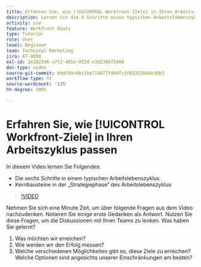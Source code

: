 ```yaml
---
title: Erfahren Sie, wie [!UICONTROL Workfront-Ziele] in Ihren Arbeitszyklus passen
description: Lernen Sie die 6 Schritte eines typischen Arbeitslebenszyklus und die Kernbausteine der „Strategiephase“ im Arbeitslebenszyklus kennen.
activity: use
feature: Workfront Goals
type: Tutorial
role: User
level: Beginner
team: Technical Marketing
jira: KT-8890
exl-id: 2e1823d6-a7f2-485e-952d-e3d230473808
doc-type: video
source-git-commit: bbdf99c6bc1be714077fd94fc3f8325394de36b3
workflow-type: ht
source-wordcount: '135'
ht-degree: 100%

---
```


# Erfahren Sie, wie [!UICONTROL Workfront-Ziele] in Ihren Arbeitszyklus passen

In diesem Video lernen Sie Folgendes:

* Die sechs Schritte in einem typischen Arbeitslebenszyklus
* Kernbausteine in der „Strategiephase“ des Arbeitslebenszyklus

>[!VIDEO](https://video.tv.adobe.com/v/335184/?quality=12&learn=on&enablevpops=1)

<!--
Your turn graphic
-->

Nehmen Sie sich eine Minute Zeit, um über folgende Fragen aus dem Video nachzudenken. Notieren Sie einige erste Gedanken als Antwort. Nutzen Sie diese Fragen, um die Diskussionen mit Ihren Teams zu lenken. Was haben Sie gelernt?

1. Was möchten wir erreichen?
1. Wie werden wir den Erfolg messen?
1. Welche verschiedenen Möglichkeiten gibt es, diese Ziele zu erreichen? Welche Optionen sind angesichts unserer Einschränkungen am besten?
